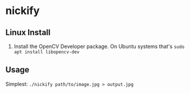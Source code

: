 # nickify

## Linux Install

1. Install the OpenCV Developer package. On Ubuntu systems that's `sudo apt install libopencv-dev`

## Usage


Simplest: `./nickify path/to/image.jpg > output.jpg`
